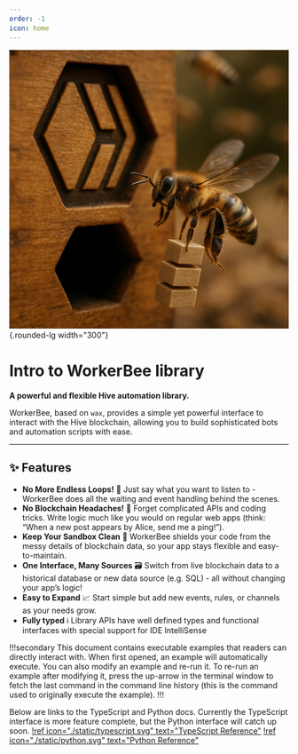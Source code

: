 ```yaml
---
order: -1
icon: home
---
```


![Bee with blocks](./static/ai-bee.png){.rounded-lg width="300"}

# Intro to WorkerBee library

**A powerful and flexible Hive automation library.**

WorkerBee, based on `wax`, provides a simple yet powerful interface to interact with the Hive blockchain, allowing you to build sophisticated bots and automation scripts with ease.

---

## ✨ Features

- **No More Endless Loops!** 🔄 Just say what you want to listen to - WorkerBee does all the waiting and event handling behind the scenes.
- **No Blockchain Headaches!** 🧩 Forget complicated APIs and coding tricks. Write logic much like you would on regular web apps (think: “When a new post appears by Alice, send me a ping!”).
- **Keep Your Sandbox Clean** 🧼 WorkerBee shields your code from the messy details of blockchain data, so your app stays flexible and easy-to-maintain.
- **One Interface, Many Sources** 🗃️ Switch from live blockchain data to a historical database or new data source (e.g. SQL) - all without changing your app’s logic!
- **Easy to Expand** 📈 Start simple but add new events, rules, or channels as your needs grow.
- **Fully typed** ℹ️ Library APIs have well defined types and functional interfaces with special support for IDE IntelliSense

!!!secondary
This document contains executable examples that readers can directly interact with. When first opened, an example will automatically execute. You can also modify an example and re-run it. To re-run an example after modifying it, press the up-arrow in the terminal window to fetch the last command in the command line history (this is the command used to originally execute the example).
!!!

Below are links to the TypeScript and Python docs. Currently the TypeScript interface is more feature complete, but the Python interface will catch up soon.
[!ref icon="./static/typescript.svg" text="TypeScript Reference"](./typescript/)
[!ref icon="./static/python.svg" text="Python Reference"](./python/)
